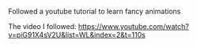 Followed a youtube tutorial to learn fancy animations 

The video I followed: https://www.youtube.com/watch?v=piG91X4sV2U&list=WL&index=2&t=110s
